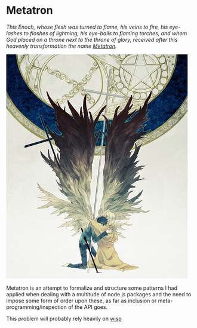 
# Metatron

*This Enoch, whose flesh was turned to flame, his veins to fire, his eye-lashes
to flashes of lightning, his eye-balls to flaming torches, and whom God placed
on a throne next to the throne of glory, received after this heavenly
transformation the name [Metatron][meta].*

![Ascension of the Metatron](extra/El-Shaddai-Ascension-of-the-Metatron.jpg)

Metatron is an attempt to formalize and structure some patterns I had applied
when dealing with a multitude of node.js packages and the need to impose some
form of order upon these, as far as inclusion or meta-programming/inspection of
the API goes.


This problem will probably rely heavily on [wisp][wisp]


[meta]: <http://originalburn.com/kniccks/metatrons_cube_graph>
[wisp]: <https://github.com/Gozala/wisp>


